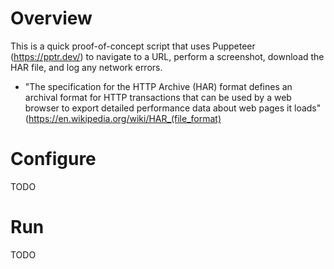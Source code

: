 # Overview
This is a quick proof-of-concept script that uses Puppeteer (https://pptr.dev/) to navigate to a URL, perform a screenshot, download the HAR file, and log any network errors.
- "The specification for the HTTP Archive (HAR) format defines an archival format for HTTP transactions that can be used by a web browser to export detailed performance data about web pages it loads" (https://en.wikipedia.org/wiki/HAR_(file_format)

# Configure
TODO

# Run
TODO
